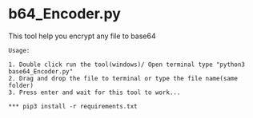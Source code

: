 # b64_Encoder.py
This tool help you encrypt any file to base64


```
Usage:

1. Double click run the tool(windows)/ Open terminal type "python3 base64_Encoder.py"
2. Drag and drop the file to terminal or type the file name(same folder)
3. Press enter and wait for this tool to work...

*** pip3 install -r requirements.txt
```
